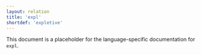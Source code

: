 ```yaml
---
layout: relation
title: 'expl'
shortdef: 'expletive'
---
```


This document is a placeholder for the language-specific documentation
for `expl`.
